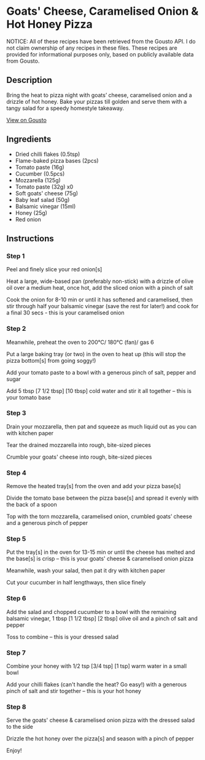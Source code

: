 # Goats' Cheese, Caramelised Onion & Hot Honey Pizza

NOTICE: All of these recipes have been retrieved from the Gousto API. I do not claim ownership of any recipes in these files. These recipes are provided for informational purposes only, based on publicly available data from Gousto.

## Description

Bring the heat to pizza night with goats’ cheese, caramelised onion and a drizzle of hot honey. Bake your pizzas till golden and serve them with a tangy salad for a speedy homestyle takeaway.

[View on Gousto](https://www.gousto.co.uk/recipes/cookbook/goats-cheese-caramelised-onion-hot-honey-pizza)

## Ingredients

- Dried chilli flakes (0.5tsp)
- Flame-baked pizza bases (2pcs)
- Tomato paste (16g)
- Cucumber (0.5pcs)
- Mozzarella (125g)
- Tomato paste (32g) x0
- Soft goats' cheese (75g)
- Baby leaf salad (50g)
- Balsamic vinegar (15ml)
- Honey (25g)
- Red onion

## Instructions


### Step 1

Peel and finely slice your red onion[s]

Heat a large, wide-based pan (preferably non-stick) with a drizzle of olive oil over a medium heat, once hot, add the sliced onion with a pinch of salt

Cook the onion for 8-10 min or until it has softened and caramelised, then stir through half your balsamic vinegar (save the rest for later!) and cook for a final 30 secs - this is your caramelised onion


### Step 2

Meanwhile, preheat the oven to 200°C/ 180°C (fan)/ gas 6

Put a large baking tray (or two) in the oven to heat up (this will stop the pizza bottom[s] from going soggy!)

Add your tomato paste to a bowl with a generous pinch of salt, pepper and sugar

Add 5 tbsp <span class="text-purple">[7 1/2 tbsp] </span><span class="text-danger">[10 tbsp] </span>cold water and stir it all together – this is your tomato base


### Step 3

Drain your mozzarella, then pat and squeeze as much liquid out as you can with kitchen paper

Tear the drained mozzarella into rough, bite-sized pieces

Crumble your goats' cheese into rough, bite-sized pieces


### Step 4

Remove the heated tray[s] from the oven and add your pizza base[s]

Divide the tomato base between the pizza base[s] and spread it evenly with the back of a spoon

Top with the torn mozzarella, caramelised onion, crumbled goats’ cheese and a generous pinch of pepper


### Step 5

Put the tray[s] in the oven for 13-15 min or until the cheese has melted and the base[s] is crisp – this is your goats' cheese & caramelised onion pizza

Meanwhile, wash your salad, then pat it dry with kitchen paper

Cut your cucumber in half lengthways, then slice finely


### Step 6

Add the salad and chopped cucumber to a bowl with the remaining balsamic vinegar, 1 tbsp <span class="text-purple">[1 1/2 tbsp] </span><span class="text-danger">[2 tbsp]</span> olive oil and a pinch of salt and pepper

Toss to combine – this is your dressed salad


### Step 7

Combine your honey with 1/2 tsp <span class="text-purple">[3/4 tsp]<span class="text-danger"> </span>[1 tsp]</span> warm water in a small bowl

Add your chilli flakes (can't handle the heat? Go easy!) with a generous pinch of salt and stir together – this is your hot honey

### Step 8

Serve the goats' cheese & caramelised onion pizza with the dressed salad to the side

Drizzle the hot honey over the pizza[s] and season with a pinch of pepper

Enjoy!

